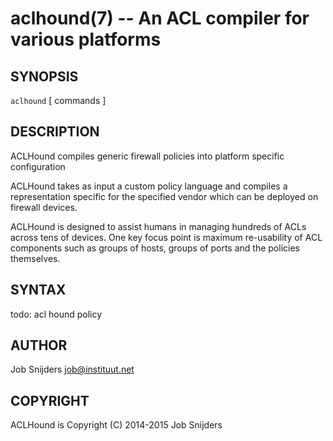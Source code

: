 aclhound(7) -- An ACL compiler for various platforms
====================================================

## SYNOPSIS

`aclhound` [ commands ]

## DESCRIPTION

ACLHound compiles generic firewall policies into platform specific
configuration

ACLHound takes as input a custom policy language and compiles a
representation specific for the specified vendor which can be deployed
on firewall devices.

ACLHound is designed to assist humans in managing hundreds of ACLs
across tens of devices. One key focus point is maximum re-usability of
ACL components such as groups of hosts, groups of ports and the policies
themselves.

## SYNTAX

todo: acl hound policy

## AUTHOR

Job Snijders <job@instituut.net>

## COPYRIGHT

ACLHound is Copyright (C) 2014-2015 Job Snijders

